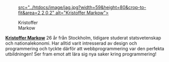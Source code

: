 <div class="author-byline">
<figure class="figure left">
<a
href="#"><img

src="../htdocs/image/jag.jpg?width=59&height=80&crop-to-fit&area=2,2,0,2" alt="Kristoffer Markow"></a>
<figcaption>

<p>Kristoffer <br> Markow</p>

</figcaption>
</figure>

<p><a href="#"
rel="author"><strong>Kristoffer Markow</strong></a> 26 år från Stockholm, tidigare studerat statsvetenskap
och nationalekonomi. Har alltid varit intresserad av design och programmering och tyckte därför att webbprogrammering var
den perfekta utbildningen! Ser fram emot att lära sig nya saker kring programmering! </p>
</div>

